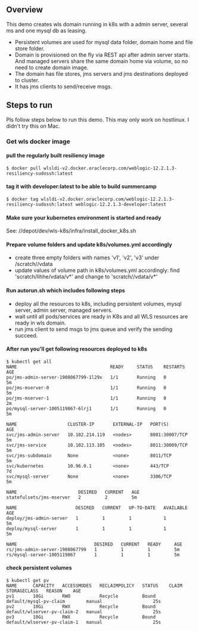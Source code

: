 
## Overview
This demo creates wls domain running in k8s with a admin server, several ms and one mysql db as leasing.

* Persistent volumes are used for mysql data folder, domain home and file store folder.
* Domain is provisioned on the fly via REST api after admin server starts. And managed servers share the same domain home via volume, so no need to create domain image.
* The domain has file stores, jms servers and jms destinations deployed to cluster.
* It has jms clients to send/receive msgs.

## Steps to run
Pls follow steps below to run this demo. This may only work on hostlinux. I didn't try this on Mac.

### Get wls docker image

#### pull the regularly built resiliency image
```
$ docker pull wlsldi-v2.docker.oraclecorp.com/weblogic-12.2.1.3-resiliency-sudossh:latest
```
#### tag it with developer:latest to be able to build summercamp
```
$ docker tag wlsldi-v2.docker.oraclecorp.com/weblogic-12.2.1.3-resiliency-sudossh:latest weblogic-12.2.1.3-developer:latest
```

#### Make sure your kubernetes environment is started and ready
See: //depot/dev/wls-k8s/infra/install_docker_k8s.sh

#### Prepare volume folders and update k8s/volumes.yml accordingly
* create three empty folders with names 'v1', 'v2', 'v3' under /scratch/<uid>/vdata
* update values of volume path in k8s/volumes.yml accordingly: find 'scratch/lihhe/vdata/v*' and change to 'scratch/<uid>/vdata/v*'
   
#### Run autorun.sh which includes following steps
* deploy all the resources to k8s, including persistent volumes, mysql server, admin server, managed servers.
* wait until all pods/services are ready in K8s and all WLS resources are ready in wls domain.
* run jms client to send msgs to jms queue and verify the sending succeed.

#### After run you'll get following resources deployed to k8s
```
$ kubectl get all
NAME                                   READY     STATUS    RESTARTS   AGE
po/jms-admin-server-1908067799-1l29x   1/1       Running   0          5m
po/jms-mserver-0                       1/1       Running   0          5m
po/jms-mserver-1                       1/1       Running   0          2m
po/mysql-server-1005119867-6lrj1       1/1       Running   0          5m

NAME                   CLUSTER-IP       EXTERNAL-IP   PORT(S)          AGE
svc/jms-admin-server   10.102.214.119   <nodes>       8001:30007/TCP   5m
svc/jms-service        10.102.113.105   <nodes>       8011:30009/TCP   5m
svc/jms-subdomain      None             <none>        8011/TCP         5m
svc/kubernetes         10.96.0.1        <none>        443/TCP          7d
svc/mysql-server       None             <none>        3306/TCP         5m

NAME                       DESIRED   CURRENT   AGE
statefulsets/jms-mserver   2         2         5m

NAME                      DESIRED   CURRENT   UP-TO-DATE   AVAILABLE   AGE
deploy/jms-admin-server   1         1         1            1           5m
deploy/mysql-server       1         1         1            1           5m

NAME                             DESIRED   CURRENT   READY     AGE
rs/jms-admin-server-1908067799   1         1         1         5m
rs/mysql-server-1005119867       1         1         1         5m
```
#### check persistent volumes
```
$ kubectl get pv
NAME      CAPACITY   ACCESSMODES   RECLAIMPOLICY   STATUS    CLAIM                         STORAGECLASS   REASON    AGE
pv1       10Gi       RWO           Recycle         Bound     default/mysql-pv-claim        manual                   25s
pv2       10Gi       RWX           Recycle         Bound     default/wlserver-pv-claim-2   manual                   25s
pv3       10Gi       RWX           Recycle         Bound     default/wlserver-pv-claim-1   manual                   25s
```

